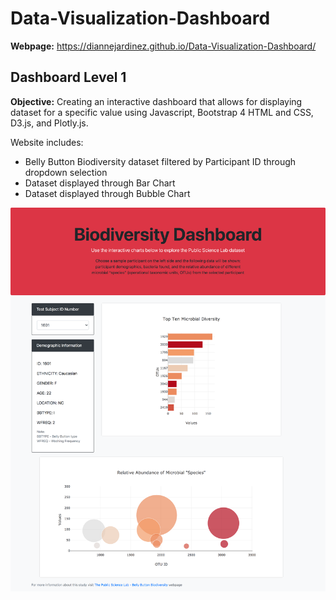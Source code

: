# Data-Visualization-Dashboard

**Webpage:** https://diannejardinez.github.io/Data-Visualization-Dashboard/

## Dashboard  Level 1
**Objective:** Creating an interactive dashboard that allows for displaying dataset for a specific value using Javascript, Bootstrap 4 HTML and CSS, D3.js, and Plotly.js.


Website includes:
- Belly Button Biodiversity dataset filtered by Participant ID through dropdown selection
- Dataset displayed through Bar Chart
- Dataset displayed through Bubble Chart

![](https://github.com/diannejardinez/Data-Visualization-Dashboard/blob/master/index_lvl1.png)